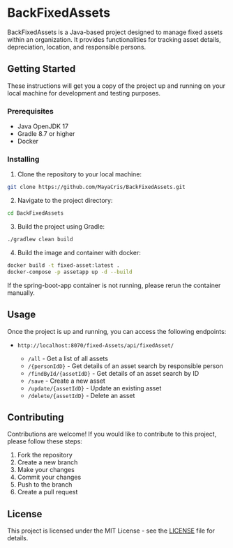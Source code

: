 # BackFixedAssets

BackFixedAssets is a Java-based project designed to manage fixed assets within an organization. It provides functionalities for tracking asset details, depreciation, location, and responsible persons.

## Getting Started

These instructions will get you a copy of the project up and running on your local machine for development and testing purposes.

### Prerequisites

- Java OpenJDK 17
- Gradle 8.7 or higher
- Docker

### Installing

1. Clone the repository to your local machine:

```sh
git clone https://github.com/MayaCris/BackFixedAssets.git
```

2. Navigate to the project directory:

```sh
cd BackFixedAssets
```

3. Build the project using Gradle:

```sh
./gradlew clean build
```

4. Build the image and container with docker:

```sh
docker build -t fixed-asset:latest .
docker-compose -p assetapp up -d --build
```
If the spring-boot-app container is not running, please rerun the container manually.

## Usage

Once the project is up and running, you can access the following endpoints:

- `http://localhost:8070/fixed-Assets/api/fixedAsset/`

    - `/all`                    - Get a list of all assets
    - `/{personIdD}`            - Get details of an asset search by responsible person
    - `/findById/{assetIdD}`    - Get details of an asset search by ID
    - `/save`                   - Create a new asset
    - `/update/{assetIdD}`      - Update an existing asset
    - `/delete/{assetIdD}`      - Delete an asset

## Contributing

Contributions are welcome! If you would like to contribute to this project, please follow these steps:

1. Fork the repository
2. Create a new branch
3. Make your changes
4. Commit your changes
5. Push to the branch
6. Create a pull request

## License

This project is licensed under the MIT License - see the [LICENSE](LICENSE) file for details.

